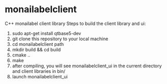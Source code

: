 # monailabelclient
C++ monailabel client library
Steps to build the client library and ui:
1. sudo apt-get install qtbase5-dev
2. git clone this repository to your local machine
3. cd monailabelclient path
4. mkdir build && cd build
5. cmake ..
6. make 
7. after compiling, you will see monailabelclient_ui in the current directory and client libraries in bin/
8. launch monailabelclient_ui

